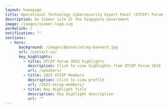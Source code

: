 ```yaml
---
layout: homepage
title: Operational Technology Cybersecurity Expert Panel (OTCEP) Forum 2023
description: An Isomer site of the Singapore Government
image: /images/isomer-logo.svg
permalink: /
notification: ""
sections:
  - hero:
      background: /images/Banner/otcep-banner5.jpg
      url: /contact-us/
      key_highlights:
        - title: OTCEP Forum 2023 highlights
          description: Click to view highlights from OTCEP Forum 2023
          url: /speakers/
        - title: 2023 OTCEP Members
          description: Click to view profile
          url: /2023-otcep-members/
        - title: Key Highlight Title
          description: Key Highlight description
          url: ""
---
```

